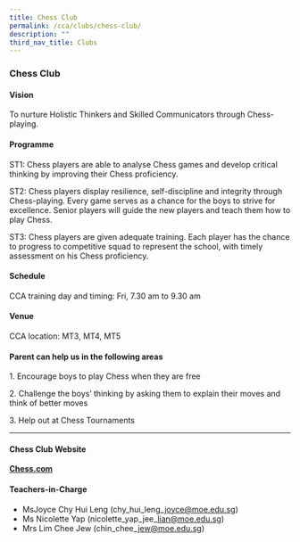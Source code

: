 ```yaml
---
title: Chess Club
permalink: /cca/clubs/chess-club/
description: ""
third_nav_title: Clubs
---
```

### Chess Club

#### Vision

To nurture Holistic Thinkers and Skilled Communicators through Chess-playing.

#### Programme

ST1: Chess players are able to analyse Chess games and develop critical thinking by improving their Chess proficiency.

ST2: Chess players display resilience, self-discipline and integrity through Chess-playing. Every game serves as a chance for the boys to strive for excellence. Senior players will guide the new players and teach them how to play Chess.

ST3: Chess players are given adequate training. Each player has the chance to progress to competitive squad to represent the school, with timely assessment on his Chess proficiency.

#### Schedule

CCA training day and timing: Fri, 7.30 am to 9.30 am

#### Venue

CCA location: MT3, MT4, MT5

#### Parent can help us in the following areas

1\. Encourage boys to play Chess when they are free

2\. Challenge the boys’ thinking by asking them to explain their moves and think of better moves

3\. Help out at Chess Tournaments

* * *

#### Chess Club Website

**[Chess.com](http://www.chess.com/)**

#### Teachers-in-Charge

*   MsJoyce Chy Hui Leng (chy\_hui\_leng\_joyce@moe.edu.sg)
*   Ms Nicolette Yap (nicolette\_yap\_jee\_lian@moe.edu.sg)
*   Mrs Lim Chee Jew (chin\_chee\_jew@moe.edu.sg)
